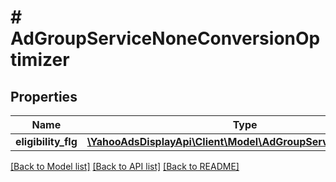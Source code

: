 # # AdGroupServiceNoneConversionOptimizer

## Properties

Name | Type | Description | Notes
------------ | ------------- | ------------- | -------------
**eligibility_flg** | [**\YahooAdsDisplayApi\Client\Model\AdGroupServiceEligibilityFlg**](AdGroupServiceEligibilityFlg.md) |  | [optional]

[[Back to Model list]](../../README.md#models) [[Back to API list]](../../README.md#endpoints) [[Back to README]](../../README.md)
